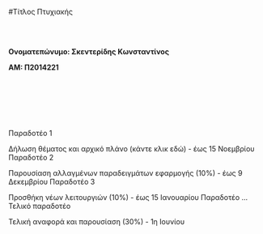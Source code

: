 #Τίτλος Πτυχιακής

<br><br>   

**Ονοματεπώνυμο: Σκεντερίδης Κωνσταντίνος**

**ΑΜ: Π2014221**    

<br><br>   
<br><br>



Παραδοτέο 1

Δήλωση θέματος και αρχικό πλάνο (κάντε κλικ εδώ) - έως 15 Νοεμβρίου
Παραδοτέο 2

Παρουσίαση αλλαγμένων παραδειγμάτων εφαρμογής (10%) - έως 9 Δεκεμβρίου
Παραδοτέο 3

Προσθήκη νέων λειτουργιών (10%) - έως 15 Ιανουαρίου
Παραδοτέο ...
Τελικό παραδοτέο

Τελική αναφορά και παρουσίαση (30%) - 1η Ιουνίου
